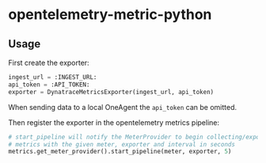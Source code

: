 # opentelemetry-metric-python

## Usage

First create the exporter:
```python
ingest_url = :INGEST_URL:
api_token = :API_TOKEN:
exporter = DynatraceMetricsExporter(ingest_url, api_token)
```
When sending data to a local OneAgent the `api_token` can be omitted.

Then register the exporter in the opentelemetry metrics pipeline:
```python
# start_pipeline will notify the MeterProvider to begin collecting/exporting
# metrics with the given meter, exporter and interval in seconds
metrics.get_meter_provider().start_pipeline(meter, exporter, 5)
``` 